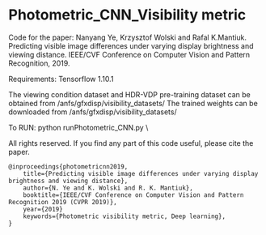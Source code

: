 # Photometric_CNN_Visibility metric
Code for the paper:
Nanyang Ye, Krzysztof Wolski and Rafal K.Mantiuk. Predicting visible image differences under varying display brightness and viewing distance. IEEE/CVF Conference on Computer Vision and Pattern Recognition, 2019.

Requirements:
Tensorflow 1.10.1

The viewing condition dataset and HDR-VDP pre-training dataset can be obtained from   /anfs/gfxdisp/visibility_datasets/
The trained weights can be downloaded from  /anfs/gfxdisp/visibility_datasets/

To RUN:
python runPhotometric_CNN.py \\

 
All rights reserved. If you find any part of this code useful, please cite the paper.

  
    @inproceedings{photometricnn2019,
        title={Predicting visible image differences under varying display brightness and viewing distance},
        author={N. Ye and K. Wolski and R. K. Mantiuk},
        booktitle={IEEE/CVF Conference on Computer Vision and Pattern Recognition 2019 (CVPR 2019)}, 
        year={2019}
        keywords={Photometric visibility metric, Deep learning},  
    }
